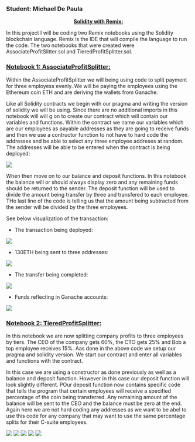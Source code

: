 ### Student: Michael De Paula

<p align="center">
<ins><b>Solidity with Remix:</b><br><ins>
</p>

In this project I will be coding two Remix notebooks using the Solidity blockchain language. Remix is the IDE that will compile the language to run the code. The two notebooks that were created were AssociateProfitSlitter.sol and TieredProfitSplitter.sol. 

### <ins>**Notebook 1: AssociateProfitSplitter:**

Within the AssociateProfitSplitter we will being using code to split payment for three employess evenly. We will be paying the employees using the Ethereum coin ETH and are deriving the wallets from Ganache.

Like all Solidity contracts we begin with our pragma and writing the version of solidity we will be using. Since there are no additional imports in this notebook will will g on to create our contract which will contain our variables and functions. Within the contract we name our variables which are our employees as payable addresses as they are going to receive funds and then we use a contructor function to not have to hard code the addresses and be able to select any three employee addreses at random. The addresses will be able to be entered when the contract is being deployed:

<img src = Screenshots/Level1_Prepping_Transaction.PNG>

When then move on to our balance and deposit functions. In this notebook the balance will or should always display zero and any remaining funds should be returned to the sender. The deposit function will be used to divide the amount being transfer by three and transfered to each employee. THe last line of the code is telling us that the amount being subtracted from the sender will be divided by the three employees. 

See below visualization of the transaction:

- The transaction being deployed:
<img src = Screenshots/Level1_Tx_Deployed.PNG>


- 130ETH being sent to three addresses:
<img src = Screenshots/Level1_Split_130ETH_to_3_accounts.PNG>


- The transfer being completed:
<img src = Screenshots/Level1_TX_complete.PNG>


- Funds reflecting in Ganache accounts:
<img src = Screenshots/Level1_Ganache_confirm.PNG>


### <ins>**Notebook 2: TieredProfitSplitter:**

In this notebook we are now splitting company profits to three employees by tiers. The CEO of the company gets 60%, the CTO gets 25% and Bob a top employee receives 15%. Aas done in the above code we setup our pragma and solidity version. We start our contract and enter all variables and functions with the contract. 

In this case we are using a constructor as done previously as well as a balance and deposit function. However in this case our deposit function will look slightly different. POur deposit function now contains specific code that tells the program that certain employees will receive a specified percentage of the coin being transferred. Any remaining amount of the balance will be sent to the CEO and the balance must be zero at the end. Again here we are not hard coding any addresses as we want to be abel to use this code for any company that may want to use the same percentage splits for their C-suite employees. 

<img src = Screenshots/Level2_Deployment.png>
<img src = Screenshots/Level2_Deployment_Confirmed.PNG>
<img src = Screenshots/Level2_Deposit_145ETH.PNG>
<img src = Screenshots/Level2_Deposit_Confirmed.PNG>
<img src = Screenshots/Level2_Remix_Confirm.PNG>